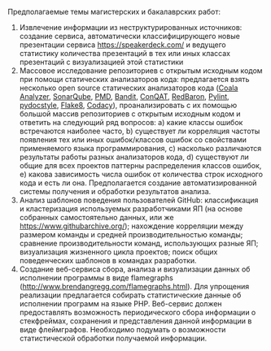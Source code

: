 Предполагаемые темы магистерских и бакалаврских работ:

1. Извлечение информации из неструктурированных источников: создание сервиса, автоматически классифицирующего новые презентации сервиса https://speakerdeck.com/ и ведущего статистику количества презентаций в тех или иных классах презентаций с визуализацией этой статистики
1. Массовое исследование репозиториев с открытым исходным кодом при помощи статических анализаторов кода: предлагается взять несколько open source статических анализаторов кода ([Coala Analyzer](https://github.com/coala/coala), [SonarQube](https://github.com/SonarSource/sonarqube), [PMD](https://github.com/pmd/pmd), [Bandit](https://github.com/openstack/bandit), [ConQAT](https://www.cqse.eu/en/products/conqat/overview/), [RedBaron](https://github.com/pycqa/redbaron), [Pylint](https://github.com/PyCQA/pylint), [pydocstyle](https://github.com/PyCQA/pydocstyle), [Flake8](https://github.com/PyCQA/flake8), [Codacy](https://github.com/codacy)), проанализировать с их помощью большой массив репозиториев с открытым исходным кодом и ответить на следующий ряд вопросов: a) какие классы ошибок встречаются наиболее часто, b) существует ли корреляция частоты появления тех или иных ошибок/классов ошибок со свойствами применяемого языка программирования, c) насколько различаются результаты работы разных анализаторов кода, d) существуют ли общие для всех проектов паттерны распределения классов ошибок, e) какова зависимость числа ошибок от количества строк исходного кода и есть ли она. Предполагается создание автоматизированной системы получения и обработки результатов анализа.
1. Анализ шаблонов поведения пользователей GitHub: классификация и кластеризация используемых разработчиками ЯП (на основе собранных самостоятельно данных, или же https://www.githubarchive.org/); нахождение корреляции между размером команды и средней производительностью команды; сравнение производительности команд, использующих разные ЯП; визуализация жизненного цикла проектов; поиск общих поведенческих шаблонов в командах разработки.
1. Создание веб-сервиса сбора, анализа и визуализации данных об исполнении программы в виде flamegraphs (http://www.brendangregg.com/flamegraphs.html). Для упрощения реализации предлагается собирать статистические данные об исполнении программ на языке PHP. Веб-сервис должен предоставлять возможность периодического сбора информации о стекфреймах, сохранения и представления данной информации в виде флеймграфов. Необходимо подумать о возможности статистической обработки получаемой информации.
